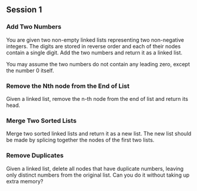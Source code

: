 ## Session 1

### Add Two Numbers

You are given two non-empty linked lists representing two non-negative integers. The digits are stored in reverse order and each of their nodes contain a single digit. Add the two numbers and return it as a linked list.

You may assume the two numbers do not contain any leading zero, except the number 0 itself.

### Remove the Nth node from the End of List

Given a linked list, remove the n-th node from the end of list and return its head.

### Merge Two Sorted Lists

Merge two sorted linked lists and return it as a new list. The new list should be made by splicing together the nodes of the first two lists.

### Remove Duplicates

Given a linked list, delete all nodes that have duplicate numbers, leaving only distinct numbers from the original list. Can you do it without taking up extra memory?